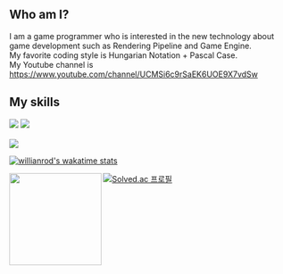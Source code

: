 ## Who am I? </br>
I am a game programmer who is interested in the new technology about game development such as Rendering Pipeline and Game Engine. </br>
My favorite coding style is Hungarian Notation + Pascal Case. </br>
My Youtube channel is https://www.youtube.com/channel/UCMSi6c9rSaEK6UOE9X7vdSw

## My skills
<img src="https://img.shields.io/badge/C++-00599C?style=flat-square&logo=c%2B%2B&logoColor=white"/></a>
<img src="https://img.shields.io/badge/C%23-239120?style=flat-square&logo=c#%2B%2B&logoColor=white"/></a></br></br>
<img src="https://github-readme-stats.vercel.app/api/top-langs?username=ShovelingLife&layout=compact"/>
 <!--START_SECTION:waka-->
 
[![willianrod's wakatime stats](https://github-readme-stats.vercel.app/api/wakatime?username=ShovelingLife)](https://github.com/anuraghazra/github-readme-stats)
  <!--END_SECTION:waka-->

[![Solved.ac 프로필](http://mazassumnida.wtf/api/v2/generate_badge?boj=qnfkzhs1998)](https://www.acmicpc.net/user/qnfkzhs1998)
<img align='left' src="https://github-readme-stats.vercel.app/api?username=ShovelingLife" height="165">

